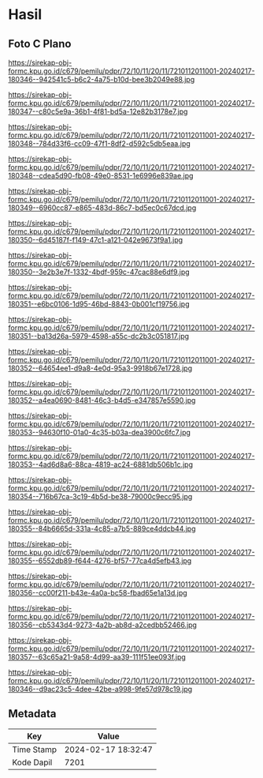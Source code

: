 # Hasil

## Foto C Plano

https://sirekap-obj-formc.kpu.go.id/c679/pemilu/pdpr/72/10/11/20/11/7210112011001-20240217-180346--942541c5-b6c2-4a75-b10d-bee3b2049e88.jpg

https://sirekap-obj-formc.kpu.go.id/c679/pemilu/pdpr/72/10/11/20/11/7210112011001-20240217-180347--c80c5e9a-36b1-4f81-bd5a-12e82b3178e7.jpg

https://sirekap-obj-formc.kpu.go.id/c679/pemilu/pdpr/72/10/11/20/11/7210112011001-20240217-180348--784d33f6-cc09-47f1-8df2-d592c5db5eaa.jpg

https://sirekap-obj-formc.kpu.go.id/c679/pemilu/pdpr/72/10/11/20/11/7210112011001-20240217-180348--cdea5d90-fb08-49e0-8531-1e6996e839ae.jpg

https://sirekap-obj-formc.kpu.go.id/c679/pemilu/pdpr/72/10/11/20/11/7210112011001-20240217-180349--6960cc87-e865-483d-86c7-bd5ec0c67dcd.jpg

https://sirekap-obj-formc.kpu.go.id/c679/pemilu/pdpr/72/10/11/20/11/7210112011001-20240217-180350--6d45187f-f149-47c1-a121-042e9673f9a1.jpg

https://sirekap-obj-formc.kpu.go.id/c679/pemilu/pdpr/72/10/11/20/11/7210112011001-20240217-180350--3e2b3e7f-1332-4bdf-959c-47cac88e6df9.jpg

https://sirekap-obj-formc.kpu.go.id/c679/pemilu/pdpr/72/10/11/20/11/7210112011001-20240217-180351--e6bc0106-1d95-46bd-8843-0b001cf19756.jpg

https://sirekap-obj-formc.kpu.go.id/c679/pemilu/pdpr/72/10/11/20/11/7210112011001-20240217-180351--ba13d26a-5979-4598-a55c-dc2b3c051817.jpg

https://sirekap-obj-formc.kpu.go.id/c679/pemilu/pdpr/72/10/11/20/11/7210112011001-20240217-180352--64654ee1-d9a8-4e0d-95a3-9918b67e1728.jpg

https://sirekap-obj-formc.kpu.go.id/c679/pemilu/pdpr/72/10/11/20/11/7210112011001-20240217-180352--a4ea0690-8481-46c3-b4d5-e347857e5590.jpg

https://sirekap-obj-formc.kpu.go.id/c679/pemilu/pdpr/72/10/11/20/11/7210112011001-20240217-180353--94630f10-01a0-4c35-b03a-dea3900c6fc7.jpg

https://sirekap-obj-formc.kpu.go.id/c679/pemilu/pdpr/72/10/11/20/11/7210112011001-20240217-180353--4ad6d8a6-88ca-4819-ac24-6881db506b1c.jpg

https://sirekap-obj-formc.kpu.go.id/c679/pemilu/pdpr/72/10/11/20/11/7210112011001-20240217-180354--716b67ca-3c19-4b5d-be38-79000c9ecc95.jpg

https://sirekap-obj-formc.kpu.go.id/c679/pemilu/pdpr/72/10/11/20/11/7210112011001-20240217-180355--84b6665d-331a-4c85-a7b5-889ce4ddcb44.jpg

https://sirekap-obj-formc.kpu.go.id/c679/pemilu/pdpr/72/10/11/20/11/7210112011001-20240217-180355--6552db89-f644-4276-bf57-77ca4d5efb43.jpg

https://sirekap-obj-formc.kpu.go.id/c679/pemilu/pdpr/72/10/11/20/11/7210112011001-20240217-180356--cc00f211-b43e-4a0a-bc58-fbad65e1a13d.jpg

https://sirekap-obj-formc.kpu.go.id/c679/pemilu/pdpr/72/10/11/20/11/7210112011001-20240217-180356--cb5343d4-9273-4a2b-ab8d-a2cedbb52466.jpg

https://sirekap-obj-formc.kpu.go.id/c679/pemilu/pdpr/72/10/11/20/11/7210112011001-20240217-180357--63c65a21-9a58-4d99-aa39-111f51ee093f.jpg

https://sirekap-obj-formc.kpu.go.id/c679/pemilu/pdpr/72/10/11/20/11/7210112011001-20240217-180346--d9ac23c5-4dee-42be-a998-9fe57d978c19.jpg


## Metadata

| Key        | Value               |
| ---------- | ------------------- |
| Time Stamp | 2024-02-17 18:32:47 |
| Kode Dapil | 7201                |



